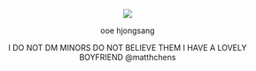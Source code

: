 <div align="center">
  <img src="https://files.catbox.moe/bxaolo.png">
</div>

<p align="center">
 ooe hjongsang
<p/>

<p align="center">
 I DO NOT DM MINORS DO NOT BELIEVE THEM I HAVE A LOVELY BOYFRIEND @matthchens
</p>
